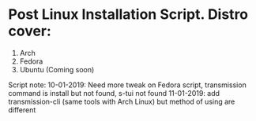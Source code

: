 # Post Linux Installation Script. Distro cover:
1. Arch
2. Fedora
3. Ubuntu (Coming soon)

Script note:
10-01-2019: Need more tweak on Fedora script, transmission command is install but not found, s-tui not found
11-01-2019: add transmission-cli (same tools with Arch Linux) but method of using are different
